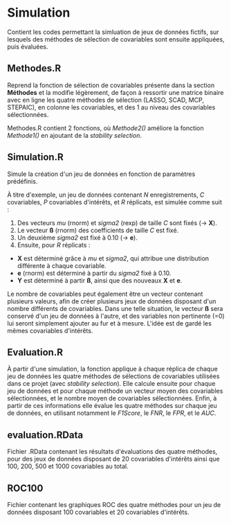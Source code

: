 # Simulation

Contient les codes permettant la simluation de jeux de données fictifs, sur lesquels des méthodes de sélection de covariables sont ensuite appliquées, puis évaluées.


## Methodes.R

Reprend la fonction de sélection de covariables présente dans la section **Méthodes** et la modifie légèrement, de façon à ressortir une matrice binaire avec en ligne les quatre méthodes de sélection (LASSO, SCAD, MCP, STEPAIC), en colonne les covariables, et des 1 au niveau des covariables sélectionnées. 

Methodes.R contient 2 fonctions, où *Methode2()* améliore la fonction *Methode1()* en ajoutant de la *stability selection*.  
 
 
## Simulation.R

Simule la création d'un jeu de données en fonction de paramètres prédéfinis. 

À titre d'exemple, un jeu de données contenant *N* enregistrements, *C* covariables, *P* covariables d'intérêts, et *R* réplicats, est simulée comme suit : 
1. Des vecteurs *mu* (rnorm) et *sigma2* (rexp) de taille *C* sont fixés (-> **X**).
2. Le vecteur **ß** (rnorm) des coefficients de taille *C* est fixé.
3. Un deuxième *sigma2* est fixé à 0.10 (-> **e**).
4. Ensuite, pour *R* réplicats : 
- **X** est déterminé grâce à *mu* et *sigma2*, qui attribue une distribution différente à chaque covariable. 
- **e** (rnorm) est déterminé à partir du *sigma2* fixé à 0.10.
- **Y** est déterminé à partir **ß**, ainsi que des nouveaux **X** et **e**. 

Le nombre de covariables peut également être un vecteur contenant plusieurs valeurs, afin de créer plusieurs jeux de données disposant d'un nombre différents de covariables. Dans une telle situation, le vecteur **ß** sera conservé d'un jeu de données à l'autre, et des variables non pertinente (=0) lui seront simplement ajouter au fur et à mesure. L'idée est de gardé les mêmes covariables d'intérêts. 


## Evaluation.R

À partir d'une simulation, la fonction applique à chaque réplica de chaque jeu de données les quatre méthodes de sélections de covariables utilisées dans ce projet (avec *stability selection*). Elle calcule ensuite pour chaque jeu de données et pour chaque méthode un vecteur moyen des covariables sélectionnées, et le nombre moyen de covariables sélectionnées. Enfin, à partir de ces informations elle évalue les quatre méthodes sur chaque jeu de données, en utilisant notamment le *F1Score*, le *FNR*, le *FPR*, et le *AUC*.


## evaluation.RData

Fichier .RData contenant les résultats d'évaluations des quatre méthodes, pour des jeux de données disposant de 20 covariables d'intérêts ainsi que 100, 200, 500 et 1000 covariables au total. 


## ROC100

Fichier contenant les graphiques ROC des quatre méthodes pour un jeu de données disposant 100 covariables et 20 covariables d'intérêts.

